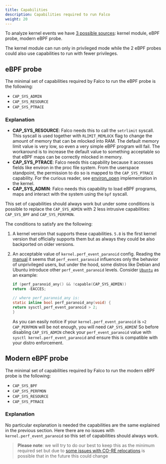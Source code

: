 ```yaml
---
title: Capabilities
description: Capabilities required to run Falco
weight: 20
---
```


To analyze kernel events we have [3 possible sources](/docs/event-sources/kernel/): kernel module, eBPF probe, modern eBPF probe.

The kernel module can run only in privileged mode while the 2 eBPF probes could also use capabilities to run with fewer privileges.

## eBPF probe

The minimal set of capabilities required by Falco to run the eBPF probe is the following:

- `CAP_SYS_ADMIN`
- `CAP_SYS_RESOURCE`
- `CAP_SYS_PTRACE`

### Explanation

- **CAP_SYS_RESOURCE**: Falco needs this to call the `setrlimit` syscall. This syscall is used together with `RLIMIT_MEMLOCK` flag to change the amount of memory that can be mlocked into RAM. The default memory limit value is very low, so even a very simple eBPF program will fail. The workaround is to increase the default value to something acceptable so that eBPF maps can be correctly mlocked in memory.
- **CAP_SYS_PTRACE**: Falco needs this capability because it accesses fields like environ in the proc file system. From the userspace standpoint, the permission to do so is mapped to the `CAP_SYS_PTRACE` capability. For the curious reader, see [environ_open](https://elixir.bootlin.com/linux/latest/source/fs/proc/base.c#L937) implementation in the kernel.
- **CAP_SYS_ADMIN**: Falco needs this capability to load eBPF programs, maps and interact with the system using the `bpf` syscall.

This set of capabilities should always work but under some conditions is possible to replace the `CAP_SYS_ADMIN` with 2 less intrusive capabilities: `CAP_SYS_BPF` and `CAP_SYS_PERFMON`.

The conditions to satisfy are the following:

1. A kernel version that supports these capabilities. `5.8` is the first kernel version that officially supports them but as always they could be also backported on older versions.

2. An acceptable value of `kernel.perf_event_paranoid` config. Reading the [manual](https://linuxsecurity.expert/kb/sysctl/kernel_perf_event_paranoid/) it seems that `perf_event_paranoid` influences only the behavior of unprivileged users, but under the hood, some distros like Debian and Ubuntu introduce other `perf_event_paranoid` levels. Consider [`Ubuntu`](https://kernel.ubuntu.com/git/ubuntu-stable/ubuntu-stable-jammy.git/tree/kernel/events/core.c#n11991) as an example:

	```c
	if (perf_paranoid_any() && !capable(CAP_SYS_ADMIN))
	return -EACCES;

	// where perf_paranoid_any is:
	static inline bool perf_paranoid_any(void) {
	return sysctl_perf_event_paranoid > 2;
	}
	```

 	As you can easily notice if your `kernel.perf_event_paranoid` is `>2` `CAP_PERFMON` will be not enough, you will need `CAP_SYS_ADMIN`!
 	So before disabling `CAP_SYS_ADMIN` check your `perf_event_paranoid` value with `sysctl kernel.perf_event_paranoid` and ensure this is compatible with your distro enforcement.

## Modern eBPF probe

The minimal set of capabilities required by Falco to run the modern eBPF probe is the following:

- `CAP_SYS_BPF`
- `CAP_SYS_PERFMON`
- `CAP_SYS_RESOURCE`
- `CAP_SYS_PTRACE`

### Explanation

No particular explanation is needed the capabilities are the same explained in the previous section. Here there are no issues with `kernel.perf_event_paranoid` so this set of capabilities should always work.

> **Please note**: we will try to do our best to keep this as the minimum required set but due to [some issues with CO-RE relocations](https://lore.kernel.org/bpf/CAGQdkDvYU_e=_NX+6DRkL_-TeH3p+QtsdZwHkmH0w3Fuzw0C4w@mail.gmail.com/T/#u) is possible that in the future this could change
